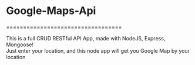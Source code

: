 # Google-Maps-Api
==================================

This is a full CRUD RESTful API App, made with NodeJS, Express, Mongoose! <br>
Just enter your location, and this node app will get you Google Map by your location
